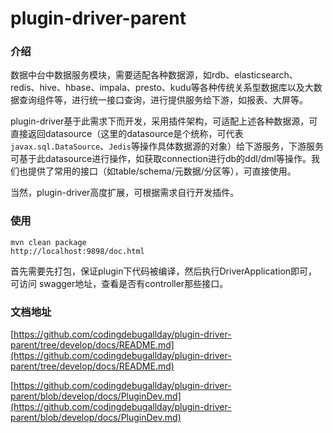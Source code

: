 # plugin-driver-parent

### 介绍

数据中台中数据服务模块，需要适配各种数据源，如rdb、elasticsearch、redis、hive、hbase、impala、presto、kudu等各种传统关系型数据库以及大数据查询组件等，进行统一接口查询，进行提供服务给下游，如报表、大屏等。

plugin-driver基于此需求下而开发，采用插件架构，可适配上述各种数据源，可直接返回datasource（这里的datasource是个统称，可代表```javax.sql.DataSource```、```Jedis```等操作具体数据源的对象）给下游服务，下游服务可基于此datasource进行操作，如获取connection进行db的ddl/dml等操作。我们也提供了常用的接口（如table/schema/元数据/分区等），可直接使用。

当然，plugin-driver高度扩展，可根据需求自行开发插件。

### 使用

```
mvn clean package
http://localhost:9898/doc.html
```
首先需要先打包，保证plugin下代码被编译，然后执行DriverApplication即可，可访问
swagger地址，查看是否有controller那些接口。


### 文档地址
 
[https://github.com/codingdebugallday/plugin-driver-parent/tree/develop/docs/README.md](https://github.com/codingdebugallday/plugin-driver-parent/tree/develop/docs/README.md)

[https://github.com/codingdebugallday/plugin-driver-parent/blob/develop/docs/PluginDev.md](https://github.com/codingdebugallday/plugin-driver-parent/blob/develop/docs/PluginDev.md)